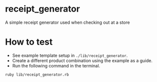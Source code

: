 # receipt_generator
A simple receipt generator used when checking out at a store

# How to test
- See example template setup in `./lib/receipt_generator`.
- Create a different product combination using the example as a guide.
- Run the following command in the terminal.
```
ruby lib/receipt_generator.rb
```
